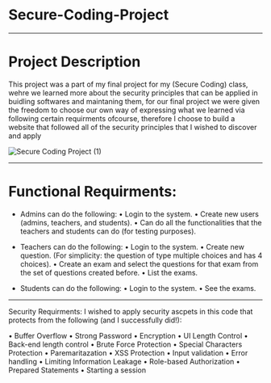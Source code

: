 # Secure-Coding-Project
_____________________________________________________

# Project Description
This project was a part of my final project for my (Secure Coding) class, wehre we learned more about the security principles that can be applied in buidling softwares and maintaning them, for our final project we were given the freedom to choose our own way of expressing what we learned via following certain requirments ofcourse, therefore I choose to build a website that followed all of the security principles that I wished to discover and apply

![Secure Coding Project (1)](https://user-images.githubusercontent.com/95411800/218384346-3cf39a20-de2c-496d-a094-584d3144ead6.png)

_____________________________________________________

# Functional Requirments:
- Admins can do the following:
•	Login to the system. 
•	Create new users (admins, teachers, and students).
•	Can do all the functionalities that the teachers and students can do (for testing purposes).

- Teachers can do the following:
•	Login to the system.
•	Create new question. (For simplicity: the question of type multiple choices and has 4 choices).
•	Create an exam and select the questions for that exam from the set of questions created before.
•	List the exams.

- Students can do the following:
•	Login to the system.
•	See the exams. 

_____________________________________________________

Security Requirments:
I wished to apply security ascpets in this code that protects from the following (and I successfully did!):

•	Buffer Overflow
•	Strong Password
•	Encryption
•	UI Length Control
•	Back-end length control
•	Brute Force Protection
•	Special Characters Protection
•	Paremaritazation
•	XSS Protection
•	Input validation 
•	Error handling
•	Limiting Information Leakage
•	Role-based Authorization
•	Prepared Statements
• Starting a session



